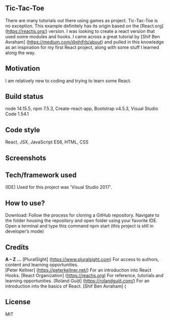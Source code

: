 ## Tic-Tac-Toe
There are many tutorials out there using games as project. Tic-Tac-Toe is no exception. This example definitely has its origin based on the [React.org] (https://reactjs.org/) version. I was looking to create a react version that used some modules and hooks. I came across a great tutorial by [Shif Ben Avraham] (https://medium.com/@shifrb/about) and pulled in this knowledge as an inspiration for my first React project, along with some stuff I learned along the way.
## Motivation
I am relatively new to coding and trying to learn some React. 
## Build status
node 14.15.5, npm 7.5.3, Create-react-app, Bootstrap v4.5.3, Visual Studio Code 1.54.1
## Code style
React, JSX, JavaScript ES6, HTML, CSS
## Screenshots

## Tech/framework used
(IDE) Used for this project was 'Visual Studio 2017'.
## How to use?
Download:
Follow the process for cloning a GitHub repository.
Navigate to the folder housing the repository and open folder using your favorite IDE.
Open a terminal and type this command npm start  (this project is still in developer’s mode)
## Credits
**A – Z …**
[PluralSight] (https://www.pluralsight.com) For access to authors, content and learning opportunities.  
[Peter Kellner] (https://peterkellner.net/) For an introduction into React Hooks.
[React Organization] (https://reactjs.org) For reference, tutorials and learning opportunities.
[Roland Guijt] (https://rolandguijt.com/) For an introduction into the basics of React. 
[Shif Ben Avraham] (
## License
MIT
